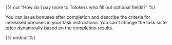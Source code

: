 {% cut "How do I pay more to Tolokers who fill out optional fields?" %}

You can issue bonuses after completion and describe the criteria for increased bonuses in your task instructions. You can't change the task suite price dynamically based on the completion results.

{% endcut %}